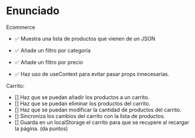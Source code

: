 # Enunciado

Ecommerce

- ✅ Muestra una lista de productos que vienen de un JSON
- ✅ Añade un filtro por categoría
- ✅ Añade un filtro por precio

- ✅ Haz uso de useContext para evitar pasar props innecesarias.

Carrito:

- [] Haz que se puedan añadir los productos a un carrito.
- [] Haz que se puedan eliminar los productos del carrito.
- [] Haz que se puedan modificar la cantidad de productos del carrito.
- [] Sincroniza los cambios del carrito con la lista de productos.
- [] Guarda en un localStorage el carrito para que se recupere al recargar la página. (da puntos)